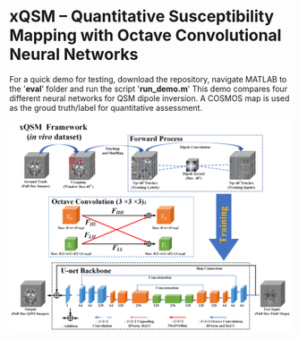 # xQSM – Quantitative Susceptibility Mapping with Octave Convolutional Neural Networks

For a quick demo for testing, download the repository, navigate MATLAB to the '**eval**' folder and run the script '**run_demo.m**'
This demo compares four different neural networks for QSM dipole inversion.
A COSMOS map is used as the groud truth/label for quantitative assessment.

![xQSM_framework](xQSM_framework.png)
